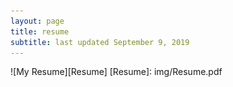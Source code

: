 ```yaml
---
layout: page
title: resume
subtitle: last updated September 9, 2019
---
```

![My Resume][Resume]
[Resume]: img/Resume.pdf
